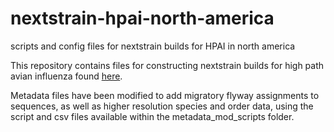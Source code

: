 # nextstrain-hpai-north-america
scripts and config files for nextstrain builds for HPAI in north america

This repository contains files for constructing nextstrain builds for high path avian influenza found [here](https://nextstrain.org/groups/moncla-lab/h5nx/north-america/ha).

Metadata files have been modified to add migratory flyway assignments to sequences, as well as higher resolution species and order data, using the script and csv files available within the metadata_mod_scripts folder. 

